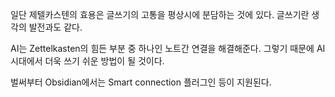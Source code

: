 일단 제텔카스텐의 효용은 글쓰기의 고통을 평상시에 분담하는 것에 있다.
글쓰기란 생각의 발전과도 같다.

AI는 Zettelkasten의 힘든 부분 중 하나인 노트간 연결을 해결해준다. 그렇기 때문에 AI 시대에서 더욱 쓰기 쉬운 방법이 될 것이다.

벌써부터 Obsidian에서는 Smart connection 플러그인 등이 지원된다.